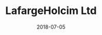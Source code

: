 ---
title:          "LafargeHolcim Ltd"
date:           "2018-07-05"
draft:          false
robotsExclude:  true
---